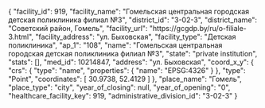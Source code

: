 {
    "facility_id": 919,
    "facility_name": "Гомельская центральная городская детская поликлиника филиал №3",
    "district_id": "3-02-3",
    "district_name": "Советский район, Гомель",
    "facility_url": "https:\/\/gcgdp.by\/ru\/o-filiale-3.html",
    "facility_address": "ул. Быховская",
    "facility_type": "Детская поликлиника",
    "ap_1": "108",
    "name": "Гомельская центральная городская детская поликлиника филиал №3",
    "state": "private institution",
    "stats": [],
    "med_id": 10214847,
    "address": "ул. Быховская",
    "coord_x_y": {
        "crs": {
            "type": "name",
            "properties": {
                "name": "EPSG:4326"
            }
        },
        "type": "Point",
        "coordinates": [
            30.9738,
            52.4129
        ]
    },
    "place_name": "Гомель",
    "place_type": "city",
    "year_of_closing": null,
    "year_of_opening": "0",
    "healthcare_facility_key": 919,
    "administrative_division_id": "3-02-3"
}